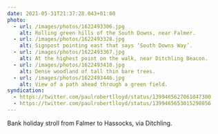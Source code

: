```yaml
---
date: 2021-05-31T21:37:28.043+01:00
photo:
  - url: /images/photos/1622493306.jpg
    alt: Rolling green hills of the South Downs, near Falmer.
  - url: /images/photos/1622493328.jpg
    alt: Signpost pointing east that says ‘South Downs Way’.
  - url: /images/photos/1622493367.jpg
    alt: At the highest point on the walk, near Ditchling Beacon.
  - url: /images/photos/1622493410.jpg
    alt: Dense woodland of tall thin bare trees.
  - url: /images/photos/1622493446.jpg
    alt: View of a path ahead through a green field.
syndication:
  - https://twitter.com/paulrobertlloyd/status/1399465627061047300
  - https://twitter.com/paulrobertlloyd/status/1399465653015298056
---
```

Bank holiday stroll from Falmer to Hassocks, via Ditchling.

